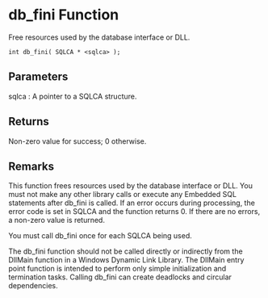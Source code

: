 <!-- loio3bd0fe306c5f1014b5f585e53e63f802 -->

# db\_fini Function

Free resources used by the database interface or DLL.



```
int db_fini( SQLCA * <sqlca> );
```



## Parameters

sqlca
:   A pointer to a SQLCA structure.



## Returns

Non-zero value for success; 0 otherwise.



## Remarks

This function frees resources used by the database interface or DLL. You must not make any other library calls or execute any Embedded SQL statements after db\_fini is called. If an error occurs during processing, the error code is set in SQLCA and the function returns 0. If there are no errors, a non-zero value is returned.

You must call db\_fini once for each SQLCA being used.

The db\_fini function should not be called directly or indirectly from the DllMain function in a Windows Dynamic Link Library. The DllMain entry point function is intended to perform only simple initialization and termination tasks. Calling db\_fini can create deadlocks and circular dependencies.

